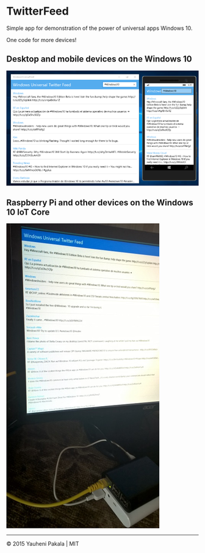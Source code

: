# TwitterFeed
Simple app for demonstration of the power of universal apps Windows 10.


One code for more devices!

## Desktop and mobile devices on the Windows 10
![Desktop and mobile devices on the Windows 10](./screenshots/windows10.png)

## Raspberry Pi and other devices on the Windows 10 IoT Core
![Desktop and mobile devices on the Windows 10](./screenshots/rp2w10core.jpg)


----
&copy; 2015 Yauheni Pakala | MIT
